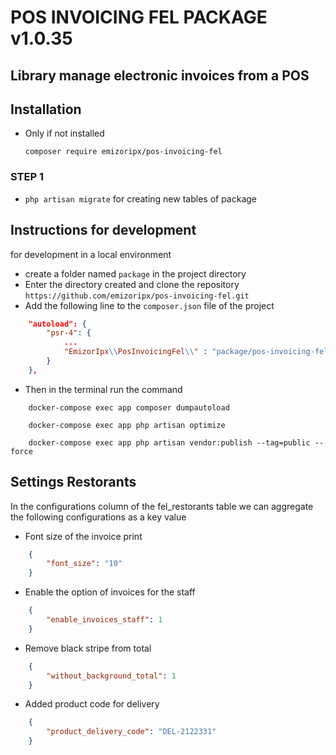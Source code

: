 # POS INVOICING FEL PACKAGE v1.0.35

## Library manage electronic invoices from a POS

## Installation

- Only if not installed
    
    `composer require emizoripx/pos-invoicing-fel`
### STEP 1
- `php artisan migrate` for creating new tables of package

## Instructions for development
for development in a local environment
- create a folder named `package` in the project directory
- Enter the directory created and clone the repository `https://github.com/emizoripx/pos-invoicing-fel.git`
- Add the following line to the `composer.json` file of the project
```json
    "autoload": {
        "psr-4": {
            ...
            "EmizorIpx\\PosInvoicingFel\\" : "package/pos-invoicing-fel/src/"
        }
    },
```
- Then in the terminal run the command
```
    docker-compose exec app composer dumpautoload
```
```
    docker-compose exec app php artisan optimize
```
```
    docker-compose exec app php artisan vendor:publish --tag=public --force
```

## Settings Restorants
In the configurations column of the fel_restorants table we can aggregate the following configurations as a key value
- Font size of the invoice print
```json
    {
        "font_size": "10"
    }
```

- Enable the option of invoices for the staff
```json
    {
        "enable_invoices_staff": 1
    }
```

- Remove black stripe from total
```json
    {
        "without_background_total": 1
    }
```
- Added product code for delivery
```json
    {
        "product_delivery_code": "DEL-2122331"
    }
```